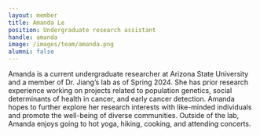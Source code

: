 ```yaml
---
layout: member
title: Amanda Le
position: Undergraduate research assistant
handle: amanda
image: /images/team/amanda.png
alumni: false
---
```


Amanda is a current undergraduate researcher at Arizona State University and a member of Dr. Jiang’s lab as of Spring 2024. She has prior research experience working on projects related to population genetics, social determinants of health in cancer, and early cancer detection. Amanda hopes to further explore her research interests with like-minded individuals and promote the well-being of diverse communities. Outside of the lab, Amanda enjoys going to hot yoga, hiking, cooking, and attending concerts. 